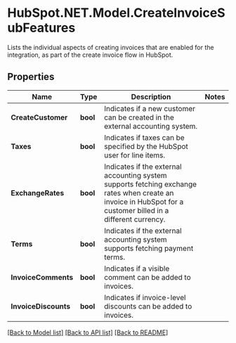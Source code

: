 # HubSpot.NET.Model.CreateInvoiceSubFeatures
Lists the individual aspects of creating invoices that are enabled for the integration, as part of the create invoice flow in HubSpot.

## Properties

Name | Type | Description | Notes
------------ | ------------- | ------------- | -------------
**CreateCustomer** | **bool** | Indicates if a new customer can be created in the external accounting system. | 
**Taxes** | **bool** | Indicates if taxes can be specified by the HubSpot user for line items. | 
**ExchangeRates** | **bool** | Indicates if the external accounting system supports fetching exchange rates when create an invoice in HubSpot for a customer billed in a different currency. | 
**Terms** | **bool** | Indicates if the external accounting system supports fetching payment terms. | 
**InvoiceComments** | **bool** | Indicates if a visible comment can be added to invoices. | 
**InvoiceDiscounts** | **bool** | Indicates if invoice-level discounts can be added to invoices. | 

[[Back to Model list]](../README.md#documentation-for-models) [[Back to API list]](../README.md#documentation-for-api-endpoints) [[Back to README]](../README.md)

